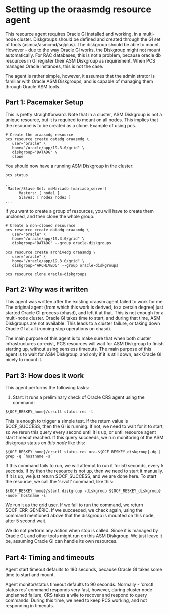 Setting up the oraasmdg resource agent
======================================

This resource agent requires Oracle GI installed and working, in a multi-node cluster.
Diskgroups should be defined and created through the GI set of tools (asmca/asmcmd/sqlplus).
The diskgroup should be able to mount. However - due to the way Oracle GI works,
the Diskgroup might not mount automatically. For RAC databases, this is not a problem, 
because oracle db resources in GI register their ASM Diskgroup as requirement.
When PCS manages Oracle instances, this is not the case.

The agent is rather simple, however, it assumes that the administrator is familiar with
Oracle ASM Diskgroups, and is capable of managing them through Oracle ASM tools.


Part 1: Pacemaker Setup
-----------------------

This is pretty straightforward. Note that in a cluster, ASM Diskgroup is not a unique resource, 
but it is required to mount on all nodes. This implies that the resource is to be created as a clone.
Example of using pcs.

```
# Create the oraasmdg resource
pcs resource create datadg oraasmdg \
   user="oracle" \
   home="/oracle/app/19.3.0/grid" \
   diskgroup="DATADG" \
   clone

```

You should now have a running ASM Diskgroup in the cluster:
```
pcs status

...
 Master/Slave Set: msMariadb [mariadb_server]
      Masters: [ node1 ]
      Slaves: [ node2 node3 ]
...
```

If you want to create a group of resources, you will have to create them uncloned, and then clone the whole group:
```
# Create a non-cloned resournce
pcs resource create datadg oraasmdg \
   user="oracle" \
   home="/oracle/app/19.3.0/grid" \
   diskgroup="DATADG" --group oracle-diskgroups

pcs resource create archivedg oraasmdg \
   user="oracle" \
   home="/oracle/app/19.3.0/grid" \
   diskgroup="ARCHIVEDG" --group oracle-diskgroups

pcs resource clone oracle-diskgroups
```


Part 2: Why was it written
--------------------------

This agent was written after the existing oraasm agent failed to work for me. The original agent 
(from which this work is derived, to a certain degree) just started Oracle GI process (ohasd), and left it at that.
This is not enough for a multi-node cluster. Oracle GI takes time to start, and during that time, ASM Diskgroups are
not available. This leads to a cluster failure, or taking down Oracle GI at all (running stop operations on ohasd).

The main purpose of this agent is to make sure that when both cluster infrastructures co-exist, PCS resources will
wait for ASM Diskgroup to finish starting up, without using sensless timeouts. The main purpose of this agent is to
wait for ASM Diskgroup, and only if it is still down, ask Oracle GI nicely to mount it.


Part 3: How does it work
------------------------

This agent performs the following tasks:
1. Start: It runs a preliminary check of Oracle CRS agent using the command:
```
${OCF_RESKEY_home}/crsctl status res -t
```
This is enough to trigger a simple test. If the return value is $OCF_SUCCESS, then the GI is running. If not, we 
need to wait for it to start, so we rerun this query every second until it is up, or until resource agent start timeout reached.
If this query succeeds, we run monitoring of the ASM diskgroup status *on this node* like this:
```
${OCF_RESKEY_home}/crsctl status res ora.${OCF_RESKEY_diskgroup}.dg | grep -q `hostname -s`
```
If this command fails to run, we will attempt to run it for 50 seconds, every 5 seconds. If by then the resource is not up, 
then we need to start it manually. If it is up, we just return $OCF_SUCCESS, and we are done here.
To start the resource, we call the 'srvctl' command, like this:
```
${OCF_RESKEY_home}/start diskgroup -diskgroup ${OCF_RESKEY_diskgroup} -node `hostname -s`
```
We run it as the grid user. If we fail to run the command, we return $OCF_ERR_GENERIC. If we succeeded, we check again, using
the command mentioned above that the diskgroup is mounted on this node, after 5 second wait.

We do not perform any action when stop is called. Since it is managed by Oracle GI, and other tools might run on this ASM 
Diskgroup. We just leave it be, assuming Oracle GI can handle its own resources.

Part 4: Timing and timeouts
---------------------------

Agent start timeout defaults to 180 seconds, because Oracle GI takes some time to start and mount. 

Agent monitor/status timeout defaults to 90 seconds. Normally - 'crsctl status res' command responds very fast, however, during
cluster node unplanned failure, CRS takes a wile to recover and respond to query commands. During this time, we need to keep PCS
working, and not responding in timeouts.
